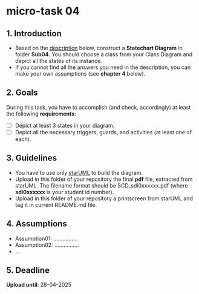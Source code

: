 # micro-task 04
## 1. Introduction
* Based on the [description](https://www.britannica.com/science/human-body) below, construct a **Statechart Diagram** in folder **Sub04**. You should choose a class from your Class Diagram and depict all the states of its instance.
* If you cannot find all the answers you need in the description, you can make your own assumptions (see **chapter 4** below).

## 2. Goals
During this task, you have to accomplish (and check, accordingly) at least the following **requirements**:
- [ ] Depict at least 3 states in your diagram.
- [ ] Depict all the necessary triggers, guards, and activities (at least one of each).

## 3. Guidelines
* You have to use only [starUML](https://staruml.io) to build the diagram.
* Upload in this folder of your repository the final **pdf** file, extracted from starUML. The filename format should be SCD_sdi0xxxxxx.pdf (where **sdi0xxxxxx** is your student id number).
* Upload in this folder  of your repository a printscreen from starUML and tag it in current README.md file.


## 4. Assumptions
* Assumption01: ................
* Assumption02: ................
* ...

## 5. Deadline
**Upload until**: 28-04-2025
